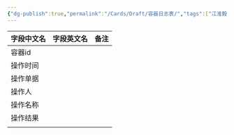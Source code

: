 ```yaml
---
{"dg-publish":true,"permalink":"/Cards/Draft/容器日志表/","tags":["江淮毅昌/蝶创I-MES/MES"]}
---
```



| **字段中文名** | **字段英文名** | **备注** |
| --------- | --------- | ------ |
| 容器id      |           |        |
| 操作时间      |           |        |
| 操作单据      |           |        |
| 操作人       |           |        |
| 操作名称      |           |        |
| 操作结果      |           |        |
|           |           |        |
